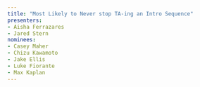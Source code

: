 ```yaml
---
title: "Most Likely to Never stop TA-ing an Intro Sequence"
presenters:
- Aisha Ferrazares
- Jared Stern
nominees:
- Casey Maher
- Chizu Kawamoto
- Jake Ellis
- Luke Fiorante
- Max Kaplan
---
```

